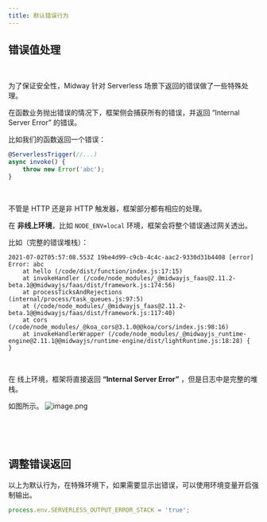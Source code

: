 ```yaml
---
title: 默认错误行为
---
```


## 错误值处理

​

为了保证安全性，Midway 针对 Serverless 场景下返回的错误做了一些特殊处理。
​

在函数业务抛出错误的情况下，框架侧会捕获所有的错误，并返回 “Internal Server Error” 的错误。
​

比如我们的函数返回一个错误：

```typescript
@ServerlessTrigger(//...)
async invoke() {
	throw new Error('abc');
}
```

​

不管是 HTTP 还是非 HTTP 触发器，框架部分都有相应的处理。
​

在 **非线上环境**，比如 `NODE_ENV=local` 环境，框架会将整个错误通过网关透出。
​

比如（完整的错误堆栈）：

```
2021-07-02T05:57:08.553Z 19be4d99-c9cb-4c4c-aac2-9330d31b4408 [error] Error: abc
    at hello (/code/dist/function/index.js:17:15)
    at invokeHandler (/code/node_modules/_@midwayjs_faas@2.11.2-beta.1@@midwayjs/faas/dist/framework.js:174:56)
    at processTicksAndRejections (internal/process/task_queues.js:97:5)
    at (/code/node_modules/_@midwayjs_faas@2.11.2-beta.1@@midwayjs/faas/dist/framework.js:117:40)
    at cors (/code/node_modules/_@koa_cors@3.1.0@@koa/cors/index.js:98:16)
    at invokeHandlerWrapper (/code/node_modules/_@midwayjs_runtime-engine@2.11.1@@midwayjs/runtime-engine/dist/lightRuntime.js:18:28) {
}
```

​

在 线上环境，框架将直接返回 **“Internal Server Error”** ，但是日志中是完整的堆栈。
​

如图所示。
![image.png](https://cdn.nlark.com/yuque/0/2021/png/501408/1625205528496-96f7d2b8-d728-4f04-82f4-f2617e00720b.png#clientId=uf90c84ad-5af6-4&from=paste&height=184&id=u9c48573b&margin=%5Bobject%20Object%5D&name=image.png&originHeight=184&originWidth=533&originalType=binary&ratio=1&size=7090&status=done&style=none&taskId=u9ff827c3-41a4-4b19-bedb-83ee598cc4e&width=533)
**​**

**​**

​

## 调整错误返回

以上为默认行为，在特殊环境下，如果需要显示出错误，可以使用环境变量开启强制输出。

```typescript
process.env.SERVERLESS_OUTPUT_ERROR_STACK = 'true';
```
